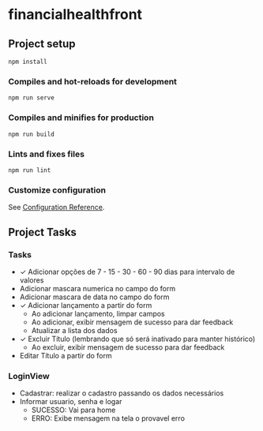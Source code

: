 # financialhealthfront

## Project setup
```
npm install
```

### Compiles and hot-reloads for development
```
npm run serve
```

### Compiles and minifies for production
```
npm run build
```

### Lints and fixes files
```
npm run lint
```

### Customize configuration
See [Configuration Reference](https://cli.vuejs.org/config/).

## Project Tasks

### Tasks
* ✓ Adicionar opções de 7 - 15 - 30 - 60 - 90 dias para intervalo de valores
* Adicionar mascara numerica no campo do form
* Adicionar mascara de data no campo do form
* ✓ Adicionar lançamento a partir do form
  * Ao adicionar lançamento, limpar campos 
  * Ao adicionar, exibir mensagem de sucesso para dar feedback
  * Atualizar a lista dos dados
* ✓ Excluir Título (lembrando que só será inativado para manter histórico)
  * Ao excluir, exibir mensagem de sucesso para dar feedback
* Editar Título a partir do form


### LoginView
- Cadastrar: realizar o cadastro passando os dados necessários
- Informar usuario, senha e logar
  - SUCESSO: Vai para home
  - ERRO: Exibe mensagem na tela o provavel erro


